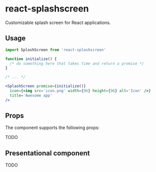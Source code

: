 react-splashscreen
==================

Customizable splash screen for React applications.

Usage
-----

```jsx
import SplashScreen from 'react-splashscreen'

function initialize() {
  /* do something here that takes time and return a promise */
}

/* ... */

<SplashScreen promise={initialize()}
  icon={<img src='icon.png' width={96} height={96} alt='Icon' />}
  title='Awesome app'
/>
```

Props
-----

The component supports the following props:

TODO

Presentational component
------------------------

TODO
